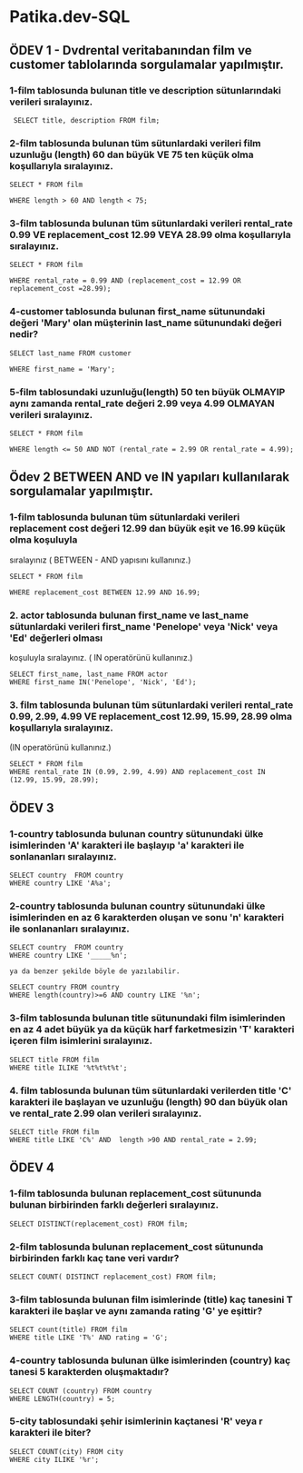 # Patika.dev-SQL
## ÖDEV 1 - Dvdrental veritabanından film ve customer tablolarında sorgulamalar yapılmıştır.



 ### 1-film tablosunda bulunan title ve description sütunlarındaki verileri sıralayınız.

     SELECT title, description FROM film;
     
### 2-film tablosunda bulunan tüm sütunlardaki verileri film uzunluğu (length) 60 dan büyük VE 75 ten küçük olma koşullarıyla sıralayınız.   

    SELECT * FROM film

    WHERE length > 60 AND length < 75;

### 3-film tablosunda bulunan tüm sütunlardaki verileri rental_rate 0.99 VE replacement_cost 12.99 VEYA 28.99 olma koşullarıyla sıralayınız.

    SELECT * FROM film
    
    WHERE rental_rate = 0.99 AND (replacement_cost = 12.99 OR replacement_cost =28.99);

### 4-customer tablosunda bulunan first_name sütunundaki değeri 'Mary' olan müşterinin last_name sütunundaki değeri nedir?

    SELECT last_name FROM customer
   
    WHERE first_name = 'Mary';

### 5-film tablosundaki uzunluğu(length) 50 ten büyük OLMAYIP aynı zamanda rental_rate değeri 2.99 veya 4.99 OLMAYAN verileri sıralayınız.

    SELECT * FROM film
  
    WHERE length <= 50 AND NOT (rental_rate = 2.99 OR rental_rate = 4.99);


## Ödev 2 BETWEEN AND ve IN yapıları kullanılarak sorgulamalar yapılmıştır.

### 1-film tablosunda bulunan tüm sütunlardaki verileri replacement cost değeri 12.99 dan büyük eşit ve 16.99 küçük olma koşuluyla
sıralayınız ( BETWEEN - AND yapısını kullanınız.)
      
    SELECT * FROM film
   
    WHERE replacement_cost BETWEEN 12.99 AND 16.99;

### 2. actor tablosunda bulunan first_name ve last_name sütunlardaki verileri first_name 'Penelope' veya 'Nick' veya 'Ed' değerleri olması
koşuluyla sıralayınız. ( IN operatörünü kullanınız.)

    SELECT first_name, last_name FROM actor
    WHERE first_name IN('Penelope', 'Nick', 'Ed');
    
### 3. film tablosunda bulunan tüm sütunlardaki verileri rental_rate 0.99, 2.99, 4.99 VE replacement_cost 12.99, 15.99, 28.99 olma koşullarıyla sıralayınız.
(IN operatörünü kullanınız.)

    SELECT * FROM film
    WHERE rental_rate IN (0.99, 2.99, 4.99) AND replacement_cost IN (12.99, 15.99, 28.99);
    
## ÖDEV 3

### 1-country tablosunda bulunan country sütunundaki ülke isimlerinden 'A' karakteri ile başlayıp 'a' karakteri ile sonlananları sıralayınız.

    SELECT country  FROM country
    WHERE country LIKE 'A%a';
    
### 2-country tablosunda bulunan country sütunundaki ülke isimlerinden en az 6 karakterden oluşan ve sonu 'n' karakteri ile sonlananları sıralayınız.

    SELECT country  FROM country
    WHERE country LIKE '_____%n'; 
            
    ya da benzer şekilde böyle de yazılabilir.
    
    SELECT country FROM country
    WHERE length(country)>=6 AND country LIKE '%n';
    
### 3-film tablosunda bulunan title sütunundaki film isimlerinden en az 4 adet büyük ya da küçük harf farketmesizin 'T' karakteri içeren film isimlerini sıralayınız.

    SELECT title FROM film
    WHERE title ILIKE '%t%t%t%t';
    
### 4. film tablosunda bulunan tüm sütunlardaki verilerden title 'C' karakteri ile başlayan ve uzunluğu (length) 90 dan büyük olan ve rental_rate 2.99 olan verileri sıralayınız.   
    SELECT title FROM film
    WHERE title LIKE 'C%' AND  length >90 AND rental_rate = 2.99; 
    
## ÖDEV 4 
    
### 1-film tablosunda bulunan replacement_cost sütununda bulunan birbirinden farklı değerleri sıralayınız.
 
    SELECT DISTINCT(replacement_cost) FROM film;

### 2-film tablosunda bulunan replacement_cost sütununda birbirinden farklı kaç tane veri vardır?

    SELECT COUNT( DISTINCT replacement_cost) FROM film;
### 3-film tablosunda bulunan film isimlerinde (title) kaç tanesini T karakteri ile başlar ve aynı zamanda rating 'G' ye eşittir?

    SELECT count(title) FROM film
    WHERE title LIKE 'T%' AND rating = 'G'; 

### 4-country tablosunda bulunan ülke isimlerinden (country) kaç tanesi 5 karakterden oluşmaktadır?

    SELECT COUNT (country) FROM country
    WHERE LENGTH(country) = 5;

### 5-city tablosundaki şehir isimlerinin kaçtanesi 'R' veya r karakteri ile biter?
    
    
    SELECT COUNT(city) FROM city
    WHERE city ILIKE '%r';
    
    
    
    
    
